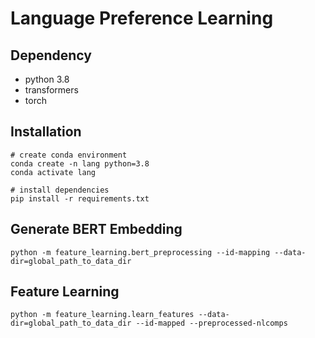# Language Preference Learning

## Dependency
- python 3.8
- transformers
- torch

## Installation
```
# create conda environment
conda create -n lang python=3.8
conda activate lang

# install dependencies
pip install -r requirements.txt
```


## Generate BERT Embedding
```
python -m feature_learning.bert_preprocessing --id-mapping --data-dir=global_path_to_data_dir
```

## Feature Learning
```
python -m feature_learning.learn_features --data-dir=global_path_to_data_dir --id-mapped --preprocessed-nlcomps
```